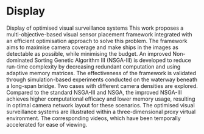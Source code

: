 # Display
Display of optimised visual surveillance systems
This work proposes a multi-objective-based visual sensor placement framework integrated with an efficient optimisation approach to solve this problem. The framework aims to maximise camera coverage and make ships in the images as detectable as possible, while minimising the budget. An improved Non-dominated Sorting Genetic Algorithm III (NSGA-III) is developed to reduce run-time complexity by decreasing redundant computation and using adaptive memory matrices. The effectiveness of the framework is validated through simulation-based experiments conducted on the waterway beneath a long-span bridge. Two cases with different camera densities are explored. Compared to the standard NSGA-III and NSGA, the improved NSGA-III achieves higher computational efficacy and lower memory usage, resulting in optimal camera network layout for these scenarios. The optimised visual surveillance systems are illustrated within a three-dimensional proxy virtual environment. The corresponding videos, which have been temporally accelerated for ease of viewing.
